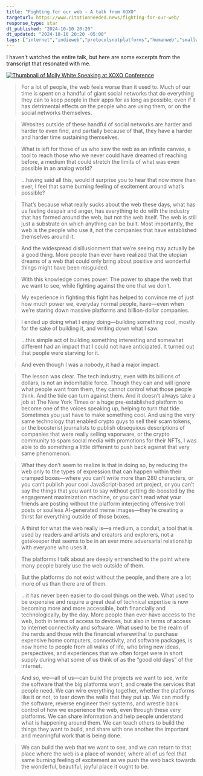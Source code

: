 ```yaml
---
title: "Fighting for our web - A talk from XOXO"
targeturl: https://www.citationneeded.news/fighting-for-our-web/
response_type: star
dt_published: "2024-10-10 20:20"
dt_updated: "2024-10-10 20:20 -05:00"
tags: ["internet","indieweb","protocolsnotplatforms","humanweb","smallweb","web3.0"]
---
```


I haven't watched the entire talk, but here are some excerpts from the transcript that resonated with me. 

[![Thumbnail of Molly White Speaking at XOXO Conference](http://img.youtube.com/vi/MTaeVVAvk-c/0.jpg)](https://www.youtube.com/watch?v=MTaeVVAvk-c "Thumbnail of Molly White Speaking at XOXO Conference")

> For a lot of people, the web feels worse than it used to. Much of our time is spent on a handful of giant social networks that do everything they can to keep people in their apps for as long as possible, even if it has detrimental effects on the people who are using them, or on the social networks themselves.

>  Websites outside of these handful of social networks are harder and harder to even find, and partially because of that, they have a harder and harder time sustaining themselves. 

> What is left for those of us who saw the web as an infinite canvas, a tool to reach those who we never could have dreamed of reaching before, a medium that could stretch the limits of what was even possible in an analog world?

> ...having said all this, would it surprise you to hear that now more than ever, I feel that same burning feeling of excitement around what’s possible?

> That’s because what really sucks about the web these days, what has us feeling despair and anger, has everything to do with the industry that has formed around the web, but not the web itself. The web is still just a substrate on which anything can be built. Most importantly, the web is the people who use it, not the companies that have established themselves around it.

> And the widespread disillusionment that we’re seeing may actually be a good thing. More people than ever have realized that the utopian dreams of a web that could only bring about positive and wonderful things might have been misguided.

> With this knowledge comes power. The power to shape the web that we want to see, while fighting against the one that we don’t.

> My experience in fighting this fight has helped to convince me of just how much power we, everyday normal people, have—even when we’re staring down massive platforms and billion-dollar companies. 

> I ended up doing what I enjoy doing—building something cool, mostly for the sake of building it, and writing down what I saw.

> ...this simple act of building something interesting and somewhat different had an impact that I could not have anticipated. It turned out that people were starving for it. 

> And even though I was a nobody, it had a major impact.

> The lesson was clear. The tech industry, even with its billions of dollars, is not an indomitable force. Though they can and will ignore what people want from them, they cannot control what those people think. And the tide can turn against them. And it doesn’t always take a job at The New York Times or a huge pre-established platform to become one of the voices speaking up, helping to turn that tide. Sometimes you just have to make something cool. And using the very same technology that enabled crypto guys to sell their scam tokens, or the boosterist journalists to publish obsequious descriptions of companies that were really selling vaporware, or the crypto community to spam social media with promotions for their NFTs, I was able to do something a little different to push back against that very same phenomenon.

> What they don’t seem to realize is that in doing so, by reducing the web only to the types of expression that can happen within their cramped boxes—where you can’t write more than 280 characters, or you can’t publish your cool JavaScript-based art project, or you can’t say the things that you want to say without getting de-boosted by the engagement maximization machine, or you can’t read what your friends are posting without the platform interjecting offensive troll posts or soulless AI-generated meme images—they’re creating a thirst for everything outside of those boxes.

> A thirst for what the web really is—a medium, a conduit, a tool that is used by readers and artists and creators and explorers, not a gatekeeper that seems to be in an ever more adversarial relationship with everyone who uses it.

> The platforms I talk about are deeply entrenched to the point where many people barely use the web outside of them.

> But the platforms do not exist without the people, and there are a lot more of us than there are of them.

> ...it has never been easier to do cool things on the web. What used to be expensive and require a great deal of technical expertise is now becoming more and more accessible, both financially and technologically, by the day. More people than ever have access to the web, both in terms of access to devices, but also in terms of access to internet connectivity and software. What used to be the realm of the nerds and those with the financial wherewithal to purchase expensive home computers, connectivity, and software packages, is now home to people from all walks of life, who bring new ideas, perspectives, and experiences that we often forget were in short supply during what some of us think of as the “good old days” of the internet.

> And so, we—all of us—can build the projects we want to see, write the software that the big platforms won’t, and create the services that people need. We can wire everything together, whether the platforms like it or not, to tear down the walls that they put up. We can modify the software, reverse engineer their systems, and wrestle back control of how we experience the web, even through these very platforms. We can share information and help people understand what is happening around them. We can teach others to build the things they want to build, and share with one another the important and meaningful work that is being done.

> We can build the web that we want to see, and we can return to that place where the web is a place of wonder, where all of us feel that same burning feeling of excitement as we push the web back towards the wonderful, beautiful, joyful place it ought to be.